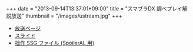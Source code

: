 +++
date      = "2013-09-14T13:37:01+09:00"
title     = "スマブラDX 調べプレイ解説放送"
thumbnail = "/images/ustream.jpg"
+++

- [放送ページ](http://www.ustream.tv/channel/analyze-ssbm-system)
- [スライド](/misc/How_to_Analyze_SSBM_System.html)
- [拙作 SSG ファイル (SpoilerAL 用)](/misc/SSBM.ssg)
